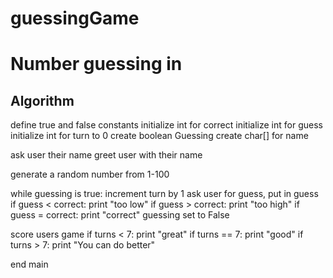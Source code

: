 # guessingGame
# Number guessing in 

## Algorithm

define true and false constants
initialize int for correct
initialize int for guess
initialize int for turn to 0
create boolean Guessing
create char[] for name

ask user their name
greet user with their name

generate a random number from 1-100

while guessing is true:
	increment turn by 1
	ask user for guess, put in guess
	if guess < correct:
		print "too low"
	if guess > correct:
		print "too high"
	if guess = correct:
		print "correct"
		guessing set to False

score users game
if turns < 7:
	print "great"
if turns == 7:
	print "good"
if turns > 7:
	print "You can do better"

end main
